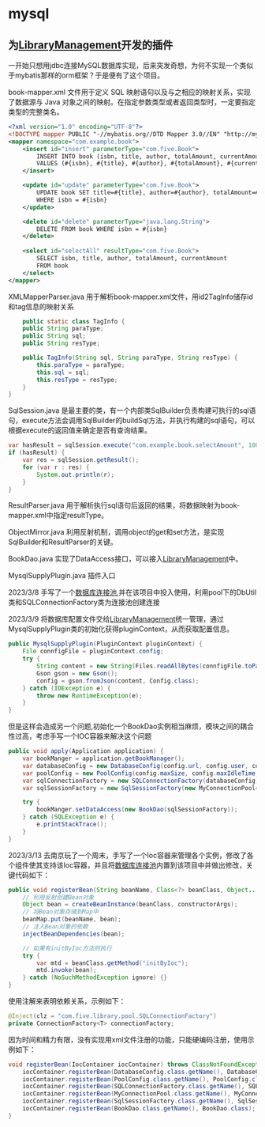 # mysql
## 为[LibraryManagement](https://github.com/OneOFF-ive/LibraryManagement)开发的插件  
一开始只想用jdbc连接MySQL数据库实现，后来突发奇想，为何不实现一个类似于mybatis那样的orm框架？于是便有了这个项目。  

book-mapper.xml 文件用于定义 SQL 映射语句以及与之相应的映射关系，实现了数据源与 Java 对象之间的映射。在指定参数类型或者返回类型时，一定要指定类型的完整类名。  
```xml
<?xml version="1.0" encoding="UTF-8"?>
<!DOCTYPE mapper PUBLIC "-//mybatis.org//DTD Mapper 3.0//EN" "http://mybatis.org/dtd/mybatis-3-mapper.dtd">
<mapper namespace="com.example.book">
    <insert id="insert" parameterType="com.five.Book">
        INSERT INTO book (isbn, title, author, totalAmount, currentAmount)
        VALUES (#{isbn}, #{title}, #{author}, #{totalAmount}, #{currentAmount})
    </insert>

    <update id="update" parameterType="com.five.Book">
        UPDATE book SET title=#{title}, author=#{author}, totalAmount=#{totalAmount}, currentAmount=#{currentAmount}
        WHERE isbn = #{isbn}
    </update>

    <delete id="delete" parameterType="java.lang.String">
        DELETE FROM book WHERE isbn = #{isbn}
    </delete>
    
    <select id="selectAll" resultType="com.five.Book">
        SELECT isbn, title, author, totalAmount, currentAmount
        FROM book
    </select>
</mapper>
```
XMLMapperParser.java 用于解析book-mapper.xml文件，用id2TagInfo储存id和tag信息的映射关系
```java
    public static class TagInfo {
    public String paraType;
    public String sql;
    public String resType;

    public TagInfo(String sql, String paraType, String resType) {
        this.paraType = paraType;
        this.sql = sql;
        this.resType = resType;
    }
}
```
SqlSession.java 是最主要的类，有一个内部类SqlBuilder负责构建可执行的sql语句，execute方法会调用SqlBuilder的buildSql方法，并执行构建的sql语句，可以根据execute的返回值来确定是否有查询结果。
```java
var hasResult = sqlSession.execute("com.example.book.selectAmount", 100);
if (hasResult) {
    var res = sqlSession.getResult();
    for (var r : res) {
        System.out.println(r);
    }
}
```  
ResultParser.java 用于解析执行sql语句后返回的结果，将数据映射为book-mapper.xml中指定resultType。  
  
ObjectMirror.java 利用反射机制，调用object的get和set方法，是实现SqlBuilder和ResultParser的关键。  
  
BookDao.java 实现了DataAccess接口，可以接入[LibraryManagement](https://github.com/OneOFF-ive/LibraryManagement)中。   
  
MysqlSupplyPlugin.java 插件入口  
  
2023/3/8 手写了一个[数据库连接池](https://github.com/OneOFF-ive/MyConnectionPool),并在该项目中投入使用，利用pool下的DbUtil类和SQLConnectionFactory类为连接池创建连接  
  
2023/3/9 将数据库配置文件交给[LibraryManagement](https://github.com/OneOFF-ive/LibraryManagement)统一管理，通过MysqlSupplyPlugin类的初始化获得pluginContext，从而获取配置信息。  
```java
public MysqlSupplyPlugin(PluginContext pluginContext) {
    File connfigFile = pluginContext.config;
    try {
        String content = new String(Files.readAllBytes(connfigFile.toPath()));
        Gson gson = new Gson();
        config = gson.fromJson(content, Config.class);
    } catch (IOException e) {
        throw new RuntimeException(e);
    }
}
```  
但是这样会造成另一个问题,初始化一个BookDao实例相当麻烦，模块之间的耦合性过高，考虑手写一个IOC容器来解决这个问题
```java
public void apply(Application application) {
    var bookManger = application.getBookManager();
    var databaseConfig = new DatabaseConfig(config.url, config.user, config.password);
    var poolConfig = new PoolConfig(config.maxSize, config.maxIdleTime, config.heartBeat, config.checkTimeOut, config.validateConnection, config.checkAlways);
    var sqlConnectionFactory = new SQLConnectionFactory(databaseConfig);
    var sqlSessionFactory = new SqlSessionFactory(new MyConnectionPool<>(poolConfig, sqlConnectionFactory));

    try {
        bookManger.setDataAccess(new BookDao(sqlSessionFactory));
    } catch (SQLException e) {
        e.printStackTrace();
    }
}
```  
2023/3/13 去南京玩了一个周末，手写了一个Ioc容器来管理各个实例，修改了各个组件使其支持该Ioc容器，并且将[数据库连接池](https://github.com/OneOFF-ive/MyConnectionPool)内置到该项目中并做出修改，关键代码如下：  
```java
public void registerBean(String beanName, Class<?> beanClass, Object... constructorArgs) throws InvocationTargetException, InstantiationException, IllegalAccessException, ClassNotFoundException {
    // 利用反射创建Bean对象
    Object bean = createBeanInstance(beanClass, constructorArgs);
    // 将Bean对象存储到Map中
    beanMap.put(beanName, bean);
    // 注入Bean对象的依赖
    injectBeanDependencies(bean);

    // 如果有initByIoc方法则执行
    try {
        var mtd = beanClass.getMethod("initByIoc");
        mtd.invoke(bean);
    } catch (NoSuchMethodException ignore) {}
}
```  
使用注解来表明依赖关系，示例如下：  
```java
@Inject(clz = "com.five.library.pool.SQLConnectionFactory")
private ConnectionFactory<T> connectionFactory;
```  
因为时间和精力有限，没有实现用xml文件注册的功能，只能硬编码注册，使用示例如下：  
```java
void registerBean(IocContainer iocContainer) throws ClassNotFoundException, InvocationTargetException, InstantiationException, IllegalAccessException {
    iocContainer.registerBean(DatabaseConfig.class.getName(), DatabaseConfig.class, config.url, config.user, config.password);
    iocContainer.registerBean(PoolConfig.class.getName(), PoolConfig.class, config.maxSize, config.maxIdleTime, config.heartBeat, config.checkTimeOut, config.validateConnection, config.checkAlways);
    iocContainer.registerBean(SQLConnectionFactory.class.getName(), SQLConnectionFactory.class);
    iocContainer.registerBean(MyConnectionPool.class.getName(), MyConnectionPool.class);
    iocContainer.registerBean(SqlSessionFactory.class.getName(), SqlSessionFactory.class);
    iocContainer.registerBean(BookDao.class.getName(), BookDao.class);
}
```